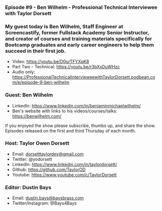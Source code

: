 ### Episode #9 - Ben Wilhelm - Professional Technical Interviewee with Taylor Dorsett

### My guest today is Ben Wilhelm, Staff Engineer at Screencastify, former Fullstack Academy Senior Instructor, and creator of courses and training materials specifically for Bootcamp graduates and early career engineers to help them succeed in their first job.

- Video: https://youtu.be/D0urTFYXpK8
- Part Two - Technical: https://youtu.be/r3bXxDuWHzc
- Audio only: https://ProfessionalTechnicalIntervieweewithTaylorDorsett.podbean.com/e/episode-9-ben-wilhelm

### Guest: Ben Wilhelm
- LinkedIn: https://www.linkedin.com/in/benjaminmichaelwilhelm/
- Ben's website with links to his videos/courses/talks: https://benwilhelm.com/

If you enjoyed the show please subscribe, thumbs up, and share the show.
Episodes released on the first and third Thursday of each month.

### Host: Taylor Owen Dorsett
- Email: dorsetttaylordev@gmail.com
- Twitter: @yodorsett
- LinkedIn: https://www.linkedin.com/in/taylordorsett/
- Github: https://github.com/TaylorOD
- Youtube: https://www.youtube.com/c/TaylorDorsett

### Editor: Dustin Bays
- Email: dustin.bays@baysbrass.com
- Twitter/Instagram: @Bays4Bays